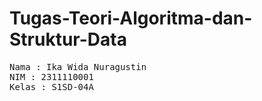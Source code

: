 ﻿# Tugas-Teori-Algoritma-dan-Struktur-Data
 <pre>
Nama : Ika Wida Nuragustin
NIM : 2311110001
Kelas : S1SD-04A
</pre>
